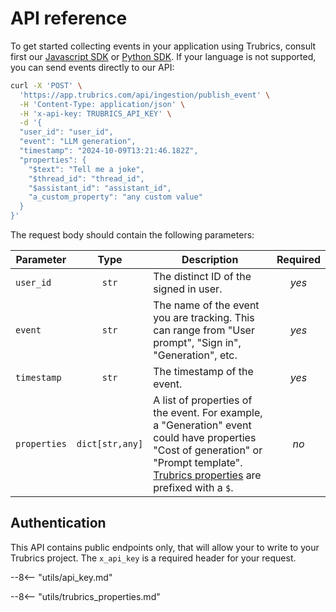 # API reference

To get started collecting events in your application using Trubrics, consult first our [Javascript SDK](../track_events/sdks/javascript.md) or [Python SDK](../track_events/sdks/python.md). If your language is not supported, you can send events directly to our API:

```bash
curl -X 'POST' \
  'https://app.trubrics.com/api/ingestion/publish_event' \
  -H 'Content-Type: application/json' \
  -H 'x-api-key: TRUBRICS_API_KEY' \
  -d '{
  "user_id": "user_id",
  "event": "LLM generation",
  "timestamp": "2024-10-09T13:21:46.182Z",
  "properties": {
    "$text": "Tell me a joke",
    "$thread_id": "thread_id",
    "$assistant_id": "assistant_id",
    "a_custom_property": "any custom value"
  }
}'
```

The request body should contain the following parameters:

<div class="no-wrap-table" markdown>

| **Parameter** | **Type** | **Description** | **Required** |
|---|:---:|---|:---:|
| `user_id` | `str` | The distinct ID of the signed in user. | _yes_ |
| `event` | `str` | The name of the event you are tracking. This can range from "User prompt", "Sign in", "Generation", etc. | _yes_ |
| `timestamp` | `str` | The timestamp of the event. | _yes_ |
| `properties` | `dict[str,any]` | A list of properties of the event. For example, a "Generation" event could have properties "Cost of generation" or "Prompt template". [Trubrics properties](#trubrics-properties) are prefixed with a `$`. | _no_ |

</div>

## Authentication
This API contains public endpoints only, that will allow your to write to your Trubrics project. The `x_api_key` is a required header for your request.

--8<-- "utils/api_key.md"

--8<-- "utils/trubrics_properties.md"
